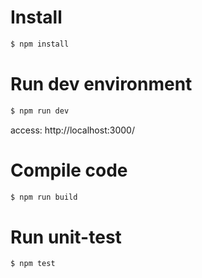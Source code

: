 # Install
```sh
$ npm install 
```

# Run dev environment
```sh
$ npm run dev
```
access: http://localhost:3000/

# Compile code
```sh
$ npm run build
```

# Run unit-test
```sh
$ npm test
```
